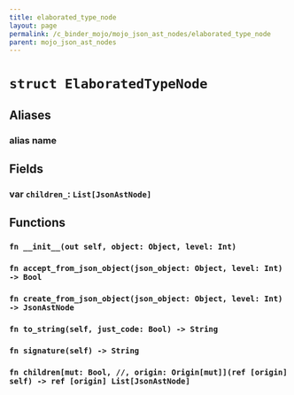 ```yaml
---
title: elaborated_type_node
layout: page
permalink: /c_binder_mojo/mojo_json_ast_nodes/elaborated_type_node
parent: mojo_json_ast_nodes
---
```


# `struct ElaboratedTypeNode`
## Aliases
### alias __name__

## Fields
### var `children_`: `List[JsonAstNode]`

## Functions
### `fn __init__(out self, object: Object, level: Int)`


### `fn accept_from_json_object(json_object: Object, level: Int) -> Bool`


### `fn create_from_json_object(json_object: Object, level: Int) -> JsonAstNode`


### `fn to_string(self, just_code: Bool) -> String`


### `fn signature(self) -> String`


### `fn children[mut: Bool, //, origin: Origin[mut]](ref [origin] self) -> ref [origin] List[JsonAstNode]`



